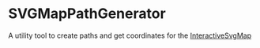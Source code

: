 # SVGMapPathGenerator

 A utility tool to create paths and get coordinates for the <a href="https://github.com/polcats/InteractiveSvgMap">InteractiveSvgMap</a>
